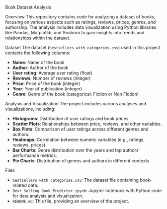 
Book Dataset Analysis

Overview
This repository contains code for analyzing a dataset of books, focusing on various aspects such as ratings, reviews, prices, genres, and authorship. The analysis includes data visualization using Python libraries like Pandas, Matplotlib, and Seaborn to gain insights into trends and relationships within the dataset.

Dataset
The dataset (`bestsellers with categories.csv`) used in this project contains the following columns:
- **Name**: Name of the book
- **Author**: Author of the book
- **User rating**: Average user rating (float)
- **Reviews**: Number of reviews (integer)
- **Price**: Price of the book (integer)
- **Year**: Year of publication (integer)
- **Genre**: Genre of the book (categorical: Fiction or Non Fiction)

Analysis and Visualization
The project includes various analyses and visualizations, including:
- **Histograms**: Distribution of user ratings and book prices.
- **Scatter Plots**: Relationships between price, reviews, and other variables.
- **Box Plots**: Comparison of user ratings across different genres and authors.
- **Heatmaps**: Correlation between numeric variables (e.g., ratings, reviews, prices).
- **Bar Charts**: Genre distribution over the years and top authors' performance metrics.
- **Pie Charts**: Distribution of genres and authors in different contexts.

Files
- `bestsellers with categories.csv`: The dataset file containing book-related data.
- `Best Selling Book Predictor.ipynb`: Jupyter notebook with Python code for data analysis and visualization.
- `README.md`: This file, providing an overview of the project.

